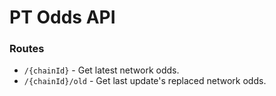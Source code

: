 # PT Odds API

### Routes

- `/{chainId}` - Get latest network odds.
- `/{chainId}/old` - Get last update's replaced network odds.
